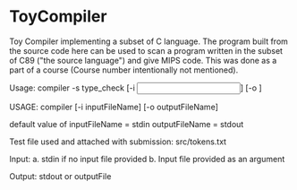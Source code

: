 # ToyCompiler
Toy Compiler implementing a subset of C language.
The program built from the source code here can be used to scan a program
written in the subset of C89 ("the source language") and give MIPS code.
This was done as a part of a course (Course number intentionally not mentioned).

Usage:
    compiler -s type_check [-i <input>] [-o <output>]

USAGE:
 compiler [-i inputFileName] [-o outputFileName]

 default value of
          inputFileName = stdin
          outputFileName = stdout

Test file used and attached with submission:
 src/tokens.txt

Input:
 a. stdin if no input file provided
 b. Input file provided as an argument

Output:
 stdout or outputFile